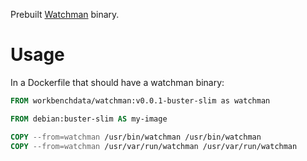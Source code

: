 Prebuilt [Watchman](https://facebook.github.io/watchman/docs/install.html)
binary.

# Usage

In a Dockerfile that should have a watchman binary:

```Dockerfile
FROM workbenchdata/watchman:v0.0.1-buster-slim as watchman

FROM debian:buster-slim AS my-image

COPY --from=watchman /usr/bin/watchman /usr/bin/watchman
COPY --from=watchman /usr/var/run/watchman /usr/var/run/watchman
```
